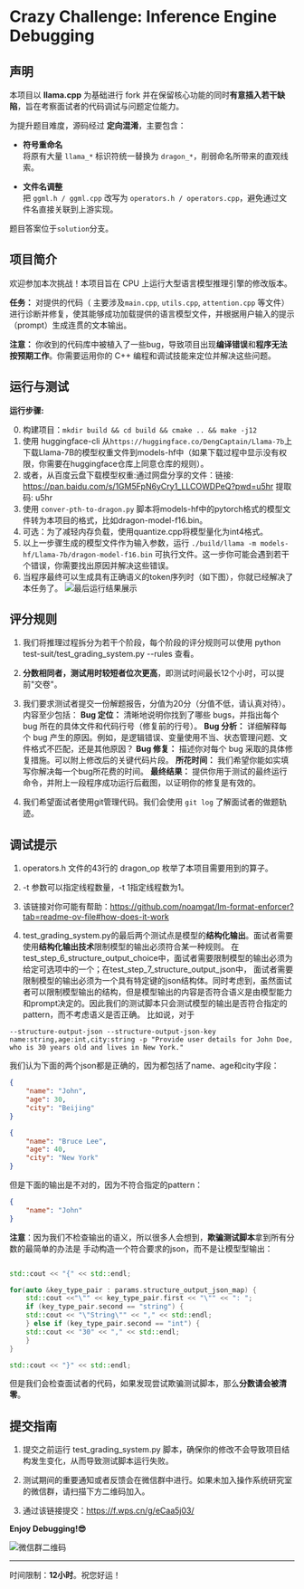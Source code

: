 # Crazy Challenge: Inference Engine Debugging

## 声明

本项目以 **llama.cpp** 为基础进行 fork 并在保留核心功能的同时**有意插入若干缺陷**，旨在考察面试者的代码调试与问题定位能力。

为提升题目难度，源码经过 **定向混淆**，主要包含：

- **符号重命名**  
  将原有大量 `llama_*` 标识符统一替换为 `dragon_*`，削弱命名所带来的直观线索。

- **文件名调整**  
  把 `ggml.h / ggml.cpp` 改写为 `operators.h / operators.cpp`，避免通过文件名直接关联到上游实现。


题目答案位于`solution`分支。


## 项目简介

欢迎参加本次挑战！本项目旨在 CPU 上运行大型语言模型推理引擎的修改版本。

**任务：** 对提供的代码（ 主要涉及`main.cpp`, `utils.cpp`, `attention.cpp` 等文件）进行诊断并修复，使其能够成功加载提供的语言模型文件，并根据用户输入的提示（prompt）生成连贯的文本输出。

**注意：** 你收到的代码库中被植入了一些bug，导致项目出现**编译错误**和**程序无法按预期工作**。你需要运用你的 C++ 编程和调试技能来定位并解决这些问题。

## 运行与测试

**运行步骤:**

0. 构建项目：`mkdir build && cd build && cmake .. && make -j12`
1. 使用 huggingface-cli 从`https://huggingface.co/DengCaptain/Llama-7b`上下载Llama-7B的模型权重文件到models-hf中（如果下载过程中显示没有权限，你需要在huggingface仓库上同意仓库的规则）。
2. 或者，从百度云盘下载模型权重:通过网盘分享的文件：链接: https://pan.baidu.com/s/1GM5FpN6yCry1_LLCOWDPeQ?pwd=u5hr 提取码: u5hr
3. 使用 `conver-pth-to-dragon.py` 脚本将models-hf中的pytorch格式的模型文件转为本项目的格式，比如dragon-model-f16.bin。
4. 可选：为了减轻内存负载，使用quantize.cpp将模型量化为int4格式。
5. 以上一步骤生成的模型文件作为输入参数，运行 `./build/llama -m models-hf/Llama-7b/dragon-model-f16.bin` 可执行文件。这一步你可能会遇到若干个错误，你需要找出原因并解决这些错误。
6. 当程序最终可以生成具有正确语义的token序列时（如下图），你就已经解决了本任务了。
![最后运行结果展示](figs/result.png)


## 评分规则

1. 我们将推理过程拆分为若干个阶段，每个阶段的评分规则可以使用 python test-suit/test_grading_system.py --rules 查看。

2. **分数相同者，测试用时较短者位次更高**，即测试时间最长12个小时，可以提前"交卷"。

3. 我们要求测试者提交一份解题报告，分值为20分（分值不低，请认真对待）。内容至少包括：
**Bug 定位：** 清晰地说明你找到了哪些 bugs，并指出每个 bug 所在的具体文件和代码行号（修复前的行号）。
**Bug 分析：** 详细解释每个 bug 产生的原因。例如，是逻辑错误、变量使用不当、状态管理问题、文件格式不匹配，还是其他原因？
**Bug 修复：** 描述你对每个 bug 采取的具体修复措施。可以附上修改后的关键代码片段。
**所花时间：** 我们希望你能如实填写你解决每一个bug所花费的时间。
**最终结果：** 提供你用于测试的最终运行命令，并附上一段程序成功运行后截图，以证明你的修复是有效的。

4. 我们希望面试者使用git管理代码。我们会使用 `git log` 了解面试者的做题轨迹。


## 调试提示

1. operators.h 文件的43行的 dragon_op 枚举了本项目需要用到的算子。

2. -t 参数可以指定线程数量，-t 1指定线程数为1。

3. 该链接对你可能有帮助：https://github.com/noamgat/lm-format-enforcer?tab=readme-ov-file#how-does-it-work

4. test_grading_system.py的最后两个测试点是模型的**结构化输出**。面试者需要使用**结构化输出技术**限制模型的输出必须符合某一种规则。
在test_step_6_structure_output_choice中，面试者需要限制模型的输出必须为给定可选项中的一个；在test_step_7_structure_output_json中，
面试者需要限制模型的输出必须为一个具有特定键的json结构体。同时考虑到，虽然面试者可以限制模型输出的结构，但是模型输出的内容是否符合语义是由模型能力
和prompt决定的。因此我们的测试脚本只会测试模型的输出是否符合指定的pattern，而不考虑语义是否正确。
比如说，对于

```shell
--structure-output-json --structure-output-json-key name:string,age:int,city:string -p "Provide user details for John Doe, who is 30 years old and lives in New York."
```

我们认为下面的两个json都是正确的，因为都包括了name、age和city字段：
```json
{
    "name": "John",
    "age": 30,
    "city": "Beijing"
}

{
    "name": "Bruce Lee",
    "age": 40,
    "city": "New York"
}
```

但是下面的输出是不对的，因为不符合指定的pattern：
```json
{
    "name": "John"
}
```

**注意**：因为我们不检查输出的语义，所以很多人会想到，**欺骗测试脚本**拿到所有分数的最简单的办法是
手动构造一个符合要求的json，而不是让模型型输出：

```C++

std::cout << "{" << std::endl;

for(auto &key_type_pair : params.structure_output_json_map) {
    std::cout <<"\"" << key_type_pair.first << "\"" << ": ";
    if (key_type_pair.second == "string") {
    std::cout << "\"String\"" << "," << std::endl;
    } else if (key_type_pair.second == "int") {
    std::cout << "30" << "," << std::endl;
    } 
}

std::cout << "}" << std::endl;

```

但是我们会检查面试者的代码，如果发现尝试欺骗测试脚本，那么**分数请会被清零**。


## 提交指南

1. 提交之前运行 test_grading_system.py 脚本，确保你的修改不会导致项目结构发生变化，从而导致测试脚本运行失败。

2. 测试期间的重要通知或者反馈会在微信群中进行。如果未加入操作系统研究室的微信群，请扫描下方二维码加入。

3. 通过该链接提交：https://f.wps.cn/g/eCaa5j03/

**Enjoy Debugging!😎**


![微信群二维码](figs/qr_code.JPG)

---

时间限制：**12小时**。祝您好运！
